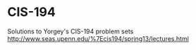# CIS-194
Solutions to Yorgey's CIS-194 problem sets
http://www.seas.upenn.edu/%7Ecis194/spring13/lectures.html
